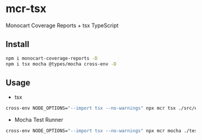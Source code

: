 # mcr-tsx
Monocart Coverage Reports + tsx TypeScript

## Install
```sh
npm i monocart-coverage-reports -D
npm i tsx mocha @types/mocha cross-env -D
```

## Usage

- tsx
```sh
cross-env NODE_OPTIONS="--import tsx --no-warnings" npx mcr tsx ./src/example.ts
```

- Mocha Test Runner
```sh
cross-env NODE_OPTIONS="--import tsx --no-warnings" npx mcr mocha ./test/**/*.ts
```
